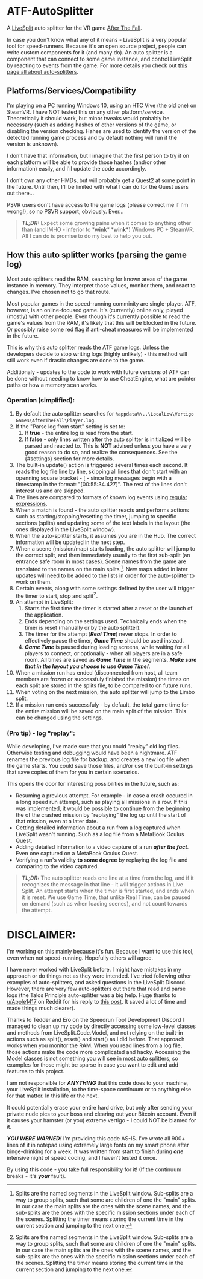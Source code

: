 # ATF-AutoSplitter
A [LiveSplit](https://livesplit.org) auto splitter for the VR game [After The Fall](https://afterthefall-vr.com).

In case you don't know what any of it means - LiveSplit is a very popular tool for speed-runners.
Because it's an open source project, people can write custom components for it (and many do).
An auto splitter is a component that can connect to some game instance, and control LiveSplit by reacting to events from the game.
For more details you check out [this page all about auto-splitters](https://github.com/LiveSplit/LiveSplit.AutoSplitters/blob/master/README.md).

## Platforms/Services/Compatibility
I'm playing on a PC running Windows 10, using an HTC Vive (the old one) on SteamVR. I have NOT tested this on any other platform/service. Theoretically it should work, but minor tweaks would probably be necessary (such as adding hashes of other versions of the game, or disabling the version checking. Hahes are used to identify the version of the detected running game process and by default nothing will run if the version is unknown).

I don't have that information, but I imagine that the first person to try it on each platform will be able to provide those hashes (and/or other information) easily, and I'll update the code accordingly.

I don't own any other HMDs, but will probably get a Quest2 at some point in the future. Until then, I'll be limited with what I can do for the Quest users out there...

PSVR users don't have access to the game logs (please correct me if I'm wrong!), so no PSVR support, obviously. Ever...

>***TL;DR:*** Expect some growing pains when it comes to anything other than (and IMHO - inferior to \***wink**\* \***wink**\*) Windows PC + SteamVR. All I can do is promise to do my best to help you out.

## How this auto splitter works (parsing the game log)
Most auto splitters read the RAM, seaching for known areas of the game instance in memory. They interpret those values, monitor them, and react to changes. I've chosen not to go that route. 

Most popular games in the speed-running comminity are single-player. ATF, however, is an online-focused game. It's (currently) online only, played (mostly) with other people.
Even though it's currently possible to read the game's values from the RAM, it's likely that this will be blocked in the future. Or possibly raise some red flag if anti-cheat measures will be implemented in the future.

This is why this auto splitter reads the ATF game logs. Unless the developers decide to stop writing logs (highly unlikely) - this method will still work even if drastic changes are done to the game.

Additionaly - updates to the code to work with future versions of ATF can be done without needing to know how to use CheatEngine, what are pointer paths or how a memory scan works.

### Operation (simplified):
1. By default the auto splitter searches for `%appdata%\..\LocalLow\Vertigo Games\AfterTheFall\Player.log`.
2. If the "Parse log from start" setting <!-- TODO: add link to settings --> is set to:
   1. If **true** - the entire log is read from the start.
   2. If **false** - only lines written after the auto splitter is initialized will be parsed and reacted to. This is **NOT** advised unless you have a very good reason to do so, and realize the consequences. See the {#settings} section for more details.
3. The built-in update() action is triggered several times each second. It reads the log file line by line, skipping all lines that don't start with an openning square bracket - \[ - since log messages begin with a timestamp in the format: "\[00:55:34.427\]". The rest of the lines don't interest us and are skipped.
4. The lines are compared to formats of known log events using [regular expressions](https://en.wikipedia.org/wiki/Regular_expression).
5. When a match is found - the auto splitter reacts and performs actions such as starting/stopping/resetting the timer, jumping to specific sections (splits) and updating some of the text labels in the layout (the ones displayed in the LiveSplit window).
6. When the auto-splitter starts, it assumes you are in the Hub. The correct information will be updated in the next step.
7. When a scene (mission/map) starts loading, the auto splitter will jump to the correct split, and then immediately usually to the first sub-split (an entrance safe room in most cases). Scene names from the game are translated to the names on the main splits [^1]. New maps added in later updates will need to be added to the lists in order for the auto-splitter to work on them.
8. Certain events, along with some settings defined by the user will trigger the timer to start, stop and split[^1].
9. An attempt in LiveSplit:
   1. Starts the first time the timer is started after a reset or the launch of the application. 
   2. Ends depending on the settings used. Technically ends when the timer is reset (manually or by the auto splitter).
   3. The timer for the attempt (***Real Time***) never stops. In order to effectively pause the timer, ***Game Time*** should be used instead.
   4. ***Game Time*** is paused during loading screens, while waiting for all players to connect, or optionally - when all players are in a safe room. All times are saved as ***Game Time*** in the segments. ***Make sure that in the layout you choose to use Game Time!***. <!-- TODO: Add a link to instructions -->
12. When a mission run has ended (disconnected from host, all team members are frozen or successfuly finished the mission) the times on each split are stored in the splits file, to be compared to on future runs.
13. When voting on the next mission, the auto splitter will jump to the Limbo split.
14. If a mission run ends successfuly - by default, the total game time for the entire mission will be saved on the main split of the mission. This can be changed using the settings.

[^1]: Splits are the named segments in the LiveSplit window. Sub-splits are a way to group splits, such that some are children of one the "main" splits. In our case the main splits are the ones with the scene names, and the sub-splits are the ones with the specific mission sections under each of the scenes.
Splitting the timer means storing the current time in the current section and jumping to the next one.

### (Pro tip) - log "replay":
While developing, I've made sure that you could "replay" old log files. Otherwise testing and debugging would have been a nightmare.
ATF renames the previous log file for backup, and creates a new log file when the game starts. You could save those files, and/or use the built-in settings that save copies of them for you in certain scenarios.

This opens the door for interesting possibilities in the future, such as:
- Resuming a previous attempt. For example - in case a crash occured in a long speed run attempt, such as playing all missions in a row. If this was implemented, it would be possible to continue from the beginning the of the crashed mission by "replaying" the log up until the start of that mission, even at a later date.
- Getting detailed information about a run from a log captured when LiveSplit wasn't running. Such as a log file from a MetaBook Oculus Quest.
- Adding detailed information to a video capture of a run ***after the fact***. Even one captured on a MetaBook Oculus Quest.
- Verifying a run's validity **to some degree** by replaying the log file and comparing to the video captured.

>***TL;DR:*** The auto splitter reads one line at a time from the log, and if it recognizes the message in that line - it will trigger actions in Live Split. An attempt starts when the timer is first started, and ends when it is reset. We use Game Time, that unlike Real Time, can be paused on demand (such as when loading scenes), and not count towards the attempt.

# DISCLAIMER:
I'm working on this mainly because it's fun. Because I want to use this tool, even when not speed-running. Hopefully others will agree.

I have never worked with LiveSplit before. I might have mistakes in my approach or do things not as they were intended.
I've tried following other examples of auto-splitters, and asked questions in the LiveSplit Discord.
However, there are very few auto-splitters out there that read and parse logs (the Talos Principle auto-splitter was a big help. Huge thanks to [u/Apple1417](https://www.reddit.com/user/Apple1417/) on Reddit for his reply to [this post](https://www.reddit.com/r/speedrun/comments/8du8lf/how_do_i_make_an_autosplitter_with_a_games_log/). It saved a lot of time and made things much clearer).

Thanks to Tedder and Ero on the Speedrun Tool Development Discord I managed to clean up my code by directly accessing some low-level classes and methods from LiveSplit.Code.Model, and not relying on the built-in actions such as split(), reset() and start() as I did before. That approach works when you monitor the RAM. When you read lines from a log file, those actions make the code more complicated and hacky. Accessing the Model classes is not something you will see in most auto splitters, so examples for those might be sparse in case you want to edit and add features to this project.


I am not responsible for ***ANYTHING*** that this code does to your machine, your LiveSplit installation, to the time-space continuum or to anything else for that matter. In this life or the next.

It could potentially erase your entire hard drive, but only after sending your private nude pics to your boss and clearing out your Bitcoin account.
Even if it causes your hamster (or you) extreme vertigo - I could NOT be blamed for it.

***YOU WERE WARNED!*** I'm providing this code AS-IS. I've wrote all 900+ lines of it in notepad using extremely large fonts on my smart phone after binge-drinking for a week. It was written from start to finish during ***one*** intensive night of speed coding, and I haven't tested it once.

By using this code - you take full responsibility for it! (If the continuum breaks - it's ***your*** fault).
